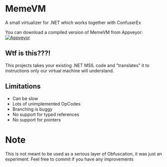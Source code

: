 # MemeVM
A small virtualizer for .NET which works together with ConfuserEx

You can download a compiled version of MemeVM from Appveyor:
[![Appveyor](https://ci.appveyor.com/api/projects/status/ys0vhl5y8wf39625?svg=true)](https://ci.appveyor.com/project/xsilent007/memevm/build/artifacts)

## Wtf is this???!

This projects takes your existing .NET MSIL code and "translates" it to instructions only our virtual machine will understand.

## Limitations

- Can be slow
- Lots of unimplemented OpCodes
- Branching is buggy
- No support for typed references
- No support for pointers

# Note

This is not meant to be used as a serious layer of Obfuscation, it was just an experiment.
Feel free to commit if you have any improvements
